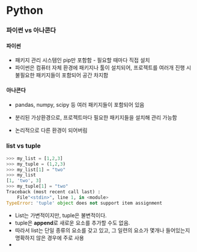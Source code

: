# Python 

### 파이썬 vs 아나콘다

#### 파이썬

-  패키지 관리 시스템인 pip만 포함함 - 필요할 때마다 직접 설치
- 파이썬은 컴퓨터 자체 환경에 패키지나 툴이 설치되어, 프로젝트를 여러개 진행 시 불필요한 패키지들이 포함되어 공간 차지함



#### 아나콘다

- pandas, numpy, scipy 등 여러 패키지들이 포함되어 있음

- 분리된 가상환경으로, 프로젝트마다 필요한 패키지들을 설치해 관리 가능함
- 논리적으로 다른 환경이 되어버림



### list vs tuple

``` python
>>> my_list = [1,2,3]
>>> my_tuple = (1,2,3)
>>> my_list[1] = "two"
>>> my_list
[1, 'two', 3]
>>> my_tuple[1] = "two"
Traceback (most recent call last) :
    File"<stdin>", line 1, in <module>
TypeError: 'tuple' object does not support item assignment

```

- List는 가변적이지만, tuple은 불변적이다.
- tuple은 **append**로 새로운 요소를 추가할 수도 없음.
- 따라서 list는 단일 종류의 요소를 갖고 있고, 그 일련의 요소가 몇개나 들어있는지 명확하지 않은 경우에 주로 사용
- 